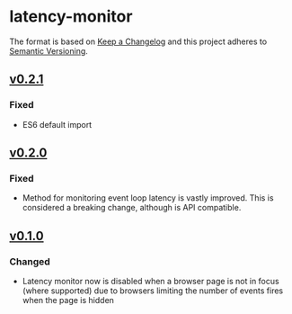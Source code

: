 # latency-monitor
The format is based on [Keep a Changelog](http://keepachangelog.com/)
and this project adheres to [Semantic Versioning](http://semver.org/).

## [v0.2.1](https://github.com/mlucool/latency-monitor/compare/v0.2.0...v0.2.1)
### Fixed
- ES6 default import

## [v0.2.0](https://github.com/mlucool/latency-monitor/compare/v0.1.0...v0.2.0)
### Fixed
- Method for monitoring event loop latency is vastly improved. This is considered a breaking change, although is
API compatible.

## [v0.1.0](https://github.com/mlucool/latency-monitor/compare/v0.0.1...v0.1.0)
### Changed
- Latency monitor now is disabled when a browser page is not in focus (where supported) due to 
browsers limiting the number of events fires when the page is hidden
